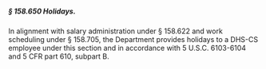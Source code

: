 ##### § 158.650 Holidays. #####

In alignment with salary administration under § 158.622 and work scheduling under § 158.705, the Department provides holidays to a DHS-CS employee under this section and in accordance with 5 U.S.C. 6103-6104 and 5 CFR part 610, subpart B.